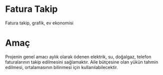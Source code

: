 # Fatura Takip
Fatura takip, grafik, ev ekonomisi

# Amaç
Projenin genel amacı aylık olarak ödenen elektrik, su, doğalgaz, telefon faturalarının takip edilmesini sağlamaktır. Aile bütçesine olan yükün tahmin edilmesi, ortalamasının bilinmesi için kullanılabilecektir.
